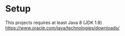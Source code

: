# Setup
This projects requires at least Java 8 (JDK 1.8) https://www.oracle.com/java/technologies/downloads/